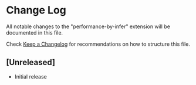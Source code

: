 # Change Log

All notable changes to the "performance-by-infer" extension will be documented in this file.

Check [Keep a Changelog](http://keepachangelog.com/) for recommendations on how to structure this file.

## [Unreleased]

- Initial release